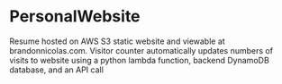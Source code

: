 # PersonalWebsite
Resume hosted on AWS S3 static website and viewable at brandonnicolas.com. Visitor counter automatically updates numbers of visits to website using a python lambda function, backend DynamoDB database, and an API call